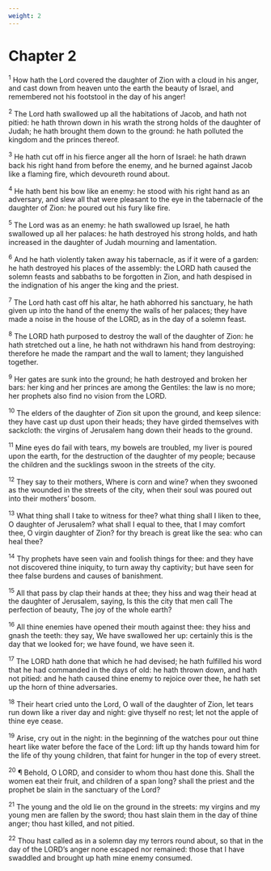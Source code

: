 ```yaml
---
weight: 2
---
```


# Chapter 2

<sup>1</sup> How hath the Lord covered the daughter of Zion with a cloud in his anger, and cast down from heaven unto the earth the beauty of Israel, and remembered not his footstool in the day of his anger! 

<sup>2</sup> The Lord hath swallowed up all the habitations of Jacob, and hath not pitied: he hath thrown down in his wrath the strong holds of the daughter of Judah; he hath brought them down to the ground: he hath polluted the kingdom and the princes thereof. 

<sup>3</sup> He hath cut off in his fierce anger all the horn of Israel: he hath drawn back his right hand from before the enemy, and he burned against Jacob like a flaming fire, which devoureth round about. 

<sup>4</sup> He hath bent his bow like an enemy: he stood with his right hand as an adversary, and slew all that were pleasant to the eye in the tabernacle of the daughter of Zion: he poured out his fury like fire. 

<sup>5</sup> The Lord was as an enemy: he hath swallowed up Israel, he hath swallowed up all her palaces: he hath destroyed his strong holds, and hath increased in the daughter of Judah mourning and lamentation. 

<sup>6</sup> And he hath violently taken away his tabernacle, as if it were of a garden: he hath destroyed his places of the assembly: the LORD hath caused the solemn feasts and sabbaths to be forgotten in Zion, and hath despised in the indignation of his anger the king and the priest. 

<sup>7</sup> The Lord hath cast off his altar, he hath abhorred his sanctuary, he hath given up into the hand of the enemy the walls of her palaces; they have made a noise in the house of the LORD, as in the day of a solemn feast. 

<sup>8</sup> The LORD hath purposed to destroy the wall of the daughter of Zion: he hath stretched out a line, he hath not withdrawn his hand from destroying: therefore he made the rampart and the wall to lament; they languished together. 

<sup>9</sup> Her gates are sunk into the ground; he hath destroyed and broken her bars: her king and her princes are among the Gentiles: the law is no more; her prophets also find no vision from the LORD. 

<sup>10</sup> The elders of the daughter of Zion sit upon the ground, and keep silence: they have cast up dust upon their heads; they have girded themselves with sackcloth: the virgins of Jerusalem hang down their heads to the ground. 

<sup>11</sup> Mine eyes do fail with tears, my bowels are troubled, my liver is poured upon the earth, for the destruction of the daughter of my people; because the children and the sucklings swoon in the streets of the city. 

<sup>12</sup> They say to their mothers, Where is corn and wine? when they swooned as the wounded in the streets of the city, when their soul was poured out into their mothers’ bosom. 

<sup>13</sup> What thing shall I take to witness for thee? what thing shall I liken to thee, O daughter of Jerusalem? what shall I equal to thee, that I may comfort thee, O virgin daughter of Zion? for thy breach is great like the sea: who can heal thee? 

<sup>14</sup> Thy prophets have seen vain and foolish things for thee: and they have not discovered thine iniquity, to turn away thy captivity; but have seen for thee false burdens and causes of banishment. 

<sup>15</sup> All that pass by clap their hands at thee; they hiss and wag their head at the daughter of Jerusalem, saying, Is this the city that men call The perfection of beauty, The joy of the whole earth? 

<sup>16</sup> All thine enemies have opened their mouth against thee: they hiss and gnash the teeth: they say, We have swallowed her up: certainly this is the day that we looked for; we have found, we have seen it. 

<sup>17</sup> The LORD hath done that which he had devised; he hath fulfilled his word that he had commanded in the days of old: he hath thrown down, and hath not pitied: and he hath caused thine enemy to rejoice over thee, he hath set up the horn of thine adversaries. 

<sup>18</sup> Their heart cried unto the Lord, O wall of the daughter of Zion, let tears run down like a river day and night: give thyself no rest; let not the apple of thine eye cease. 

<sup>19</sup> Arise, cry out in the night: in the beginning of the watches pour out thine heart like water before the face of the Lord: lift up thy hands toward him for the life of thy young children, that faint for hunger in the top of every street. 

<sup>20</sup> ¶ Behold, O LORD, and consider to whom thou hast done this. Shall the women eat their fruit, and children of a span long? shall the priest and the prophet be slain in the sanctuary of the Lord? 

<sup>21</sup> The young and the old lie on the ground in the streets: my virgins and my young men are fallen by the sword; thou hast slain them in the day of thine anger; thou hast killed, and not pitied. 

<sup>22</sup> Thou hast called as in a solemn day my terrors round about, so that in the day of the LORD’s anger none escaped nor remained: those that I have swaddled and brought up hath mine enemy consumed. 


